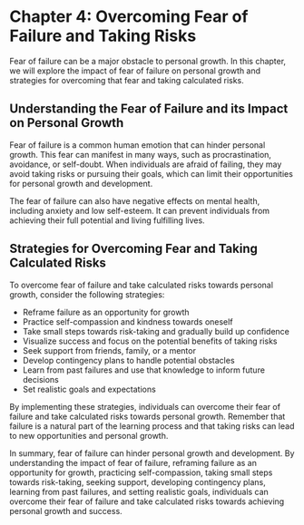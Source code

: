 Chapter 4: Overcoming Fear of Failure and Taking Risks
======================================================

Fear of failure can be a major obstacle to personal growth. In this chapter, we will explore the impact of fear of failure on personal growth and strategies for overcoming that fear and taking calculated risks.

Understanding the Fear of Failure and its Impact on Personal Growth
-------------------------------------------------------------------

Fear of failure is a common human emotion that can hinder personal growth. This fear can manifest in many ways, such as procrastination, avoidance, or self-doubt. When individuals are afraid of failing, they may avoid taking risks or pursuing their goals, which can limit their opportunities for personal growth and development.

The fear of failure can also have negative effects on mental health, including anxiety and low self-esteem. It can prevent individuals from achieving their full potential and living fulfilling lives.

Strategies for Overcoming Fear and Taking Calculated Risks
----------------------------------------------------------

To overcome fear of failure and take calculated risks towards personal growth, consider the following strategies:

* Reframe failure as an opportunity for growth
* Practice self-compassion and kindness towards oneself
* Take small steps towards risk-taking and gradually build up confidence
* Visualize success and focus on the potential benefits of taking risks
* Seek support from friends, family, or a mentor
* Develop contingency plans to handle potential obstacles
* Learn from past failures and use that knowledge to inform future decisions
* Set realistic goals and expectations

By implementing these strategies, individuals can overcome their fear of failure and take calculated risks towards personal growth. Remember that failure is a natural part of the learning process and that taking risks can lead to new opportunities and personal growth.

In summary, fear of failure can hinder personal growth and development. By understanding the impact of fear of failure, reframing failure as an opportunity for growth, practicing self-compassion, taking small steps towards risk-taking, seeking support, developing contingency plans, learning from past failures, and setting realistic goals, individuals can overcome their fear of failure and take calculated risks towards achieving personal growth and success.
